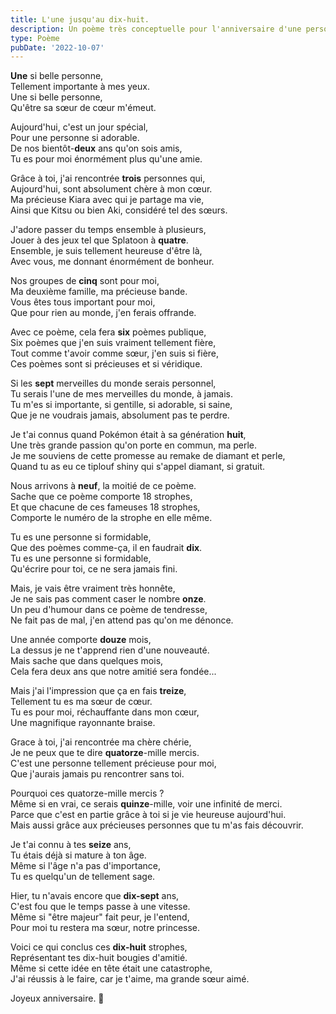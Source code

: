 ```yaml
---
title: L'une jusqu'au dix-huit.
description: Un poème très conceptuelle pour l'anniversaire d'une personne très spéciale pour moi. 18 strophes pour 18 bougies.
type: Poème
pubDate: '2022-10-07'
---
```


**Une** si belle personne,  
Tellement importante à mes yeux.  
Une si belle personne,  
Qu'être sa sœur de cœur m'émeut.

Aujourd'hui, c'est un jour spécial,  
Pour une personne si adorable.  
De nos bientôt-**deux** ans qu'on sois amis,  
Tu es pour moi énormément plus qu'une amie.

Grâce à toi, j'ai rencontrée **trois** personnes qui,  
Aujourd'hui, sont absolument chère à mon cœur.  
Ma précieuse Kiara avec qui je partage ma vie,  
Ainsi que Kitsu ou bien Aki, considéré tel des sœurs.

J'adore passer du temps ensemble à plusieurs,  
Jouer à des jeux tel que Splatoon à **quatre**.  
Ensemble, je suis tellement heureuse d'être là,  
Avec vous, me donnant énormément de bonheur.

Nos groupes de **cinq** sont pour moi,  
Ma deuxième famille, ma précieuse bande.  
Vous êtes tous important pour moi,  
Que pour rien au monde, j'en ferais offrande.

Avec ce poème, cela fera **six** poèmes publique,  
Six poèmes que j'en suis vraiment tellement fière,  
Tout comme t'avoir comme sœur, j'en suis si fière,  
Ces poèmes sont si précieuses et si véridique.

Si les **sept** merveilles du monde serais personnel,  
Tu serais l'une de mes merveilles du monde, à jamais.  
Tu m'es si importante, si gentille, si adorable, si saine,  
Que je ne voudrais jamais, absolument pas te perdre.

Je t'ai connus quand Pokémon était à sa génération **huit**,  
Une très grande passion qu'on porte en commun, ma perle.  
Je me souviens de cette promesse au remake de diamant et perle,  
Quand tu as eu ce tiplouf shiny qui s'appel diamant, si gratuit.

Nous arrivons à **neuf**, la moitié de ce poème.  
Sache que ce poème comporte 18 strophes,  
Et que chacune de ces fameuses 18 strophes,  
Comporte le numéro de la strophe en elle même.

Tu es une personne si formidable,  
Que des poèmes comme-ça, il en faudrait **dix**.  
Tu es une personne si formidable,  
Qu'écrire pour toi, ce ne sera jamais fini.

Mais, je vais être vraiment très honnête,  
Je ne sais pas comment caser le nombre **onze**.  
Un peu d'humour dans ce poème de tendresse,  
Ne fait pas de mal, j'en attend pas qu'on me dénonce.

Une année comporte **douze** mois,  
La dessus je ne t'apprend rien d'une nouveauté.  
Mais sache que dans quelques mois,  
Cela fera deux ans que notre amitié sera fondée...

Mais j'ai l'impression que ça en fais **treize**,  
Tellement tu es ma sœur de cœur.  
Tu es pour moi, réchauffante dans mon cœur,  
Une magnifique rayonnante braise.

Grace à toi, j'ai rencontrée ma chère chérie,  
Je ne peux que te dire **quatorze**-mille mercis.  
C'est une personne tellement précieuse pour moi,  
Que j'aurais jamais pu rencontrer sans toi.

Pourquoi ces quatorze-mille mercis ?  
Même si en vrai, ce serais **quinze**-mille, voir une infinité de merci.  
Parce que c'est en partie grâce à toi si je vie heureuse aujourd'hui.  
Mais aussi grâce aux précieuses personnes que tu m'as fais découvrir.

Je t'ai connu à tes **seize** ans,  
Tu étais déjà si mature à ton âge.  
Même si l'âge n'a pas d'importance,  
Tu es quelqu'un de tellement sage.

Hier, tu n'avais encore que **dix-sept** ans,  
C'est fou que le temps passe à une vitesse.  
Même si "être majeur" fait peur, je l'entend,  
Pour moi tu restera ma sœur, notre princesse.

Voici ce qui conclus ces **dix-huit** strophes,  
Représentant tes dix-huit bougies d'amitié.  
Même si cette idée en tête était une catastrophe,  
J'ai réussis à le faire, car je t'aime, ma grande sœur aimé.

Joyeux anniversaire. 💜
